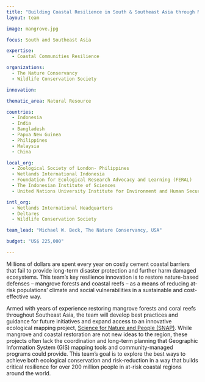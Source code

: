 ```yaml
---
title: "Building Coastal Resilience in South & Southeast Asia through Mangrove Restoration for Risk Reduction"
layout: team

image: mangrove.jpg

focus: South and Southeast Asia

expertise:
  - Coastal Communities Resilience

organizations:
  - The Nature Conservancy
  - Wildlife Conservation Society

innovation: 

thematic_area: Natural Resource

countries: 
  - Indonesia
  - India
  - Bangladesh
  - Papua New Guinea
  - Philippines
  - Malaysia
  - China

local_org:
  - Zoological Society of London- Philippines
  - Wetlands International Indonesia
  - Foundation for Ecological Research Advocacy and Learning (FERAL)
  - The Indonesian Institute of Sciences
  - United Nations University Institute for Environment and Human Security

intl_org:
  - Wetlands International Headquarters
  - Deltares
  - Wildlife Conservation Society

team_lead: "Michael W. Beck, The Nature Conservancy, USA"

budget: "US$ 225,000"

---
```


Millions of dollars are spent every year on costly cement coastal barriers that fail to provide long-term disaster protection and further harm damaged ecosystems. This team’s key resilience innovation is to restore nature-based defenses – mangrove forests and coastal reefs – as a means of reducing at-risk populations’ climate and social vulnerabilities in a sustainable and cost-effective way. 

Armed with years of experience restoring mangrove forests and coral reefs throughout Southeast Asia, the team will develop best practices and guidance for future initiatives and expand access to an innovative ecological mapping project, [Science for Nature and People (SNAP)](http://www.snap.is/groups/coastal-defenses/). While mangrove and coastal restoration are not new ideas to the region, these projects often lack the coordination and long-term planning that Geographic Information System (GIS) mapping tools and community-managed programs could provide. This team’s goal is to explore the best ways to achieve both ecological conservation and risk-reduction in a way that builds critical resilience for over 200 million people in at-risk coastal regions around the world.
